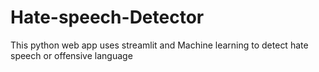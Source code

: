# Hate-speech-Detector
This python web app uses streamlit and Machine learning to detect hate speech or offensive language 

